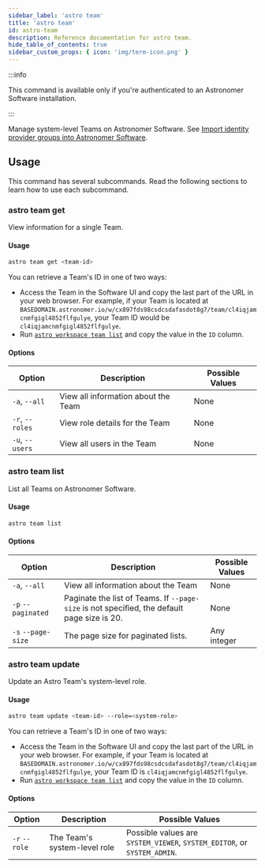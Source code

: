 ```yaml
---
sidebar_label: 'astro team'
title: 'astro team'
id: astro-team
description: Reference documentation for astro team.
hide_table_of_contents: true
sidebar_custom_props: { icon: 'img/term-icon.png' }
---
```


:::info

This command is available only if you're authenticated to an Astronomer Software installation.

:::

Manage system-level Teams on Astronomer Software. See [Import identity provider groups into Astronomer Software](https://www.astronomer.io/docs/software/import-idp-groups).

## Usage

This command has several subcommands. Read the following sections to learn how to use each subcommand.

### astro team get

View information for a single Team.

#### Usage

```sh
astro team get <team-id>
```

You can retrieve a Team's ID in one of two ways:

- Access the Team in the Software UI and copy the last part of the URL in your web browser. For example, if your Team is located at `BASEDOMAIN.astronomer.io/w/cx897fds98csdcsdafasdot8g7/team/cl4iqjamcnmfgigl4852flfgulye`, your Team ID would be `cl4iqjamcnmfgigl4852flfgulye`.
- Run [`astro workspace team list`](#astro-workspace-team-list) and copy the value in the `ID` column.

#### Options

| Option              | Description                                                                                   | Possible Values                                 |
| ------------------- | --------------------------------------------------------------------------------------------- | ----------------------------------------------- |
| `-a`, `--all` | View all information about the Team | None  |
| `-r`, `--roles` | View role details for the Team  | None  |
| `-u`, `--users` | View all users in the Team  | None  |

### astro team list

List all Teams on Astronomer Software.

#### Usage

```sh
astro team list
```

#### Options

| Option              | Description                                                                                   | Possible Values                                 |
| ------------------- | --------------------------------------------------------------------------------------------- | ----------------------------------------------- |
| `-a`, `--all` | View all information about the Team | None  |
| `-p` `--paginated ` | Paginate the list of Teams. If `--page-size` is not specified, the default page size is 20. | None            |
| `-s` `--page-size`  | The page size for paginated lists.                                                               | Any integer     |

### astro team update

Update an Astro Team's system-level role.

#### Usage

```sh
astro team update <team-id> --role=<system-role>
```

You can retrieve a Team's ID in one of two ways:

- Access the Team in the Software UI and copy the last part of the URL in your web browser. For example, if your Team is located at `BASEDOMAIN.astronomer.io/w/cx897fds98csdcsdafasdot8g7/team/cl4iqjamcnmfgigl4852flfgulye`, your Team ID is `cl4iqjamcnmfgigl4852flfgulye`.
- Run [`astro workspace team list`](#astro-workspace-team-list) and copy the value in the `ID` column.

#### Options

| Option              | Description                                                                                   | Possible Values                                 |
| ------------------- | --------------------------------------------------------------------------------------------- | ----------------------------------------------- |
| `-r` `--role`       | The Team's system-level role | Possible values are `SYSTEM_VIEWER`, `SYSTEM_EDITOR`, or `SYSTEM_ADMIN`. |